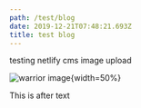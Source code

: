 ```yaml
---
path: /test/blog
date: 2019-12-21T07:48:21.693Z
title: test blog
---
```

testing netlify cms image upload

![warrior image](/assets/warrior.png "warrior"){width=50%}

This is after text
